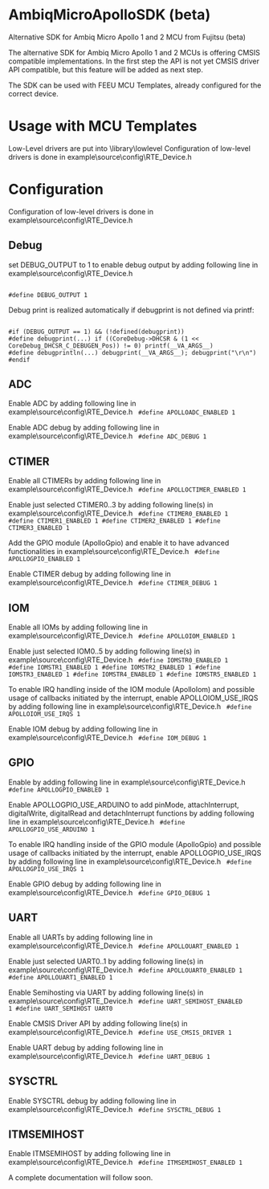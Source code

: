 # AmbiqMicroApolloSDK (beta)
Alternative SDK for Ambiq Micro Apollo 1 and 2 MCU from Fujitsu (beta)

The alternative SDK for Ambiq Micro Apollo 1 and 2 MCUs is offering CMSIS compatible implementations. In the first step the API is not yet CMSIS driver API compatible, but this feature will be added as next step.

The SDK can be used with FEEU MCU Templates, already configured for the correct device.

# Usage with MCU Templates
Low-Level drivers are put into <root>\library\lowlevel
Configuration of low-level drivers is done in example\source\config\RTE_Device.h
 
# Configuration
Configuration of low-level drivers is done in example\source\config\RTE_Device.h

## Debug
set DEBUG_OUTPUT to 1 to enable debug output by adding following line in example\source\config\RTE_Device.h 

<code>
#define DEBUG_OUTPUT 1
</code>

Debug print is realized automatically if debugprint is not defined via printf:


<code>
#if (DEBUG_OUTPUT == 1) && (!defined(debugprint))
#define debugprint(...) if ((CoreDebug->DHCSR & (1 << CoreDebug_DHCSR_C_DEBUGEN_Pos)) != 0) printf(__VA_ARGS__)
#define debugprintln(...) debugprint(__VA_ARGS__); debugprint("\r\n")
#endif
</code>

## ADC

Enable ADC by adding following line in example\source\config\RTE_Device.h
<code>
#define APOLLOADC_ENABLED 1
</code>

Enable ADC debug by adding following line in example\source\config\RTE_Device.h
<code>
#define ADC_DEBUG 1
</code>

## CTIMER

Enable all CTIMERs by adding following line in example\source\config\RTE_Device.h
<code>
#define APOLLOCTIMER_ENABLED 1
</code>

Enable just selected CTIMER0..3 by adding following line(s) in example\source\config\RTE_Device.h
<code>
#define CTIMER0_ENABLED 1
#define CTIMER1_ENABLED 1
#define CTIMER2_ENABLED 1
#define CTIMER3_ENABLED 1
</code>

Add the GPIO module (ApolloGpio) and enable it to have advanced functionalities in example\source\config\RTE_Device.h
<code>
#define APOLLOGPIO_ENABLED 1
</code>
  
Enable CTIMER debug by adding following line in example\source\config\RTE_Device.h
<code>
#define CTIMER_DEBUG 1
</code>

## IOM

Enable all IOMs by adding following line in example\source\config\RTE_Device.h
<code>
#define APOLLOIOM_ENABLED 1
</code>

Enable just selected IOM0..5 by adding following line(s) in example\source\config\RTE_Device.h
<code>
#define IOMSTR0_ENABLED 1
#define IOMSTR1_ENABLED 1
#define IOMSTR2_ENABLED 1
#define IOMSTR3_ENABLED 1
#define IOMSTR4_ENABLED 1
#define IOMSTR5_ENABLED 1
</code>

To enable IRQ handling inside of the IOM module (ApolloIom) and possible usage of callbacks initiated by the interrupt, enable APOLLOIOM_USE_IRQS by adding following line in example\source\config\RTE_Device.h
<code>
#define APOLLOIOM_USE_IRQS 1
</code>

Enable IOM debug by adding following line in example\source\config\RTE_Device.h
<code>
#define IOM_DEBUG 1
</code>

## GPIO

Enable by adding following line in example\source\config\RTE_Device.h
<code>
#define APOLLOGPIO_ENABLED 1
</code>

Enable APOLLOGPIO_USE_ARDUINO to add pinMode, attachInterrupt, digitalWrite, digitalRead and detachInterrupt functions by adding following line in example\source\config\RTE_Device.h
<code>
#define APOLLOGPIO_USE_ARDUINO 1
</code>

To enable IRQ handling inside of the GPIO module (ApolloGpio) and possible usage of callbacks initiated by the interrupt, enable APOLLOGPIO_USE_IRQS by adding following line in example\source\config\RTE_Device.h
<code>
#define APOLLOGPIO_USE_IRQS 1
</code>

Enable GPIO debug by adding following line in example\source\config\RTE_Device.h
<code>
#define GPIO_DEBUG 1
</code>

## UART

Enable all UARTs by adding following line in example\source\config\RTE_Device.h
<code>
#define APOLLOUART_ENABLED 1
</code>

Enable just selected UART0..1 by adding following line(s) in example\source\config\RTE_Device.h
<code>
#define APOLLOUART0_ENABLED 1
#define APOLLOUART1_ENABLED 1
</code>

Enable Semihosting via UART by adding following line(s) in example\source\config\RTE_Device.h
<code>
#define UART_SEMIHOST_ENABLED  1
#define UART_SEMIHOST UART0
</code>

Enable CMSIS Driver API by adding following line(s) in example\source\config\RTE_Device.h
<code>
#define USE_CMSIS_DRIVER 1
</code>

Enable UART debug by adding following line in example\source\config\RTE_Device.h
<code>
#define UART_DEBUG 1
</code>

## SYSCTRL

Enable SYSCTRL debug by adding following line in example\source\config\RTE_Device.h
<code>
#define SYSCTRL_DEBUG 1
</code>

## ITMSEMIHOST

Enable ITMSEMIHOST by adding following line in example\source\config\RTE_Device.h
<code>
#define ITMSEMIHOST_ENABLED  1
</code>


A complete documentation will follow soon.
